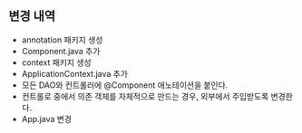 ## 변경 내역

- annotation 패키지 생성
- Component.java 추가
- context 패키지 생성
- ApplicationContext.java 추가
- 모든 DAO와 컨트롤러에 @Component 애노테이션을 붙인다.
- 컨트롤로 중에서 의존 객체를 자체적으로 만드는 경우, 외부에서 주입받도록 변경한다.
- App.java 변경